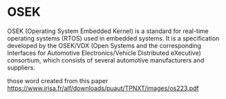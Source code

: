 # OSEK
 OSEK (Operating System Embedded Kernel) is a standard for real-time operating systems (RTOS) used in embedded systems. It is a specification developed by the OSEK/VDX (Open Systems and the corresponding Interfaces for Automotive Electronics/Vehicle Distributed eXecutive) consortium, which consists of several automotive manufacturers and suppliers.

those word created from this paper https://www.irisa.fr/alf/downloads/puaut/TPNXT/images/os223.pdf
